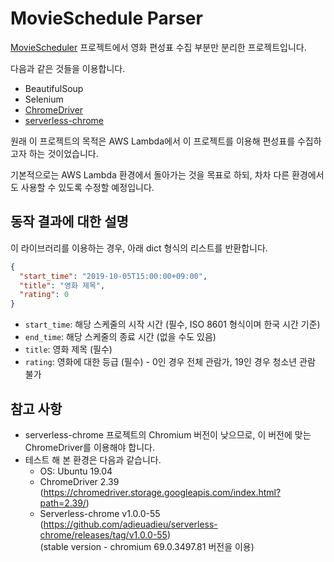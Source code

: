 # MovieSchedule Parser

[MovieScheduler](https://github.com/rubysoho07/MovieScheduler) 프로젝트에서 영화 편성표 수집 부분만 분리한 프로젝트입니다. 

다음과 같은 것들을 이용합니다. 

* BeautifulSoup
* Selenium
* [ChromeDriver](https://sites.google.com/a/chromium.org/chromedriver/)
* [serverless-chrome](https://github.com/adieuadieu/serverless-chrome)

원래 이 프로젝트의 목적은 AWS Lambda에서 이 프로젝트를 이용해 편성표를 수집하고자 하는 것이었습니다.

기본적으로는 AWS Lambda 환경에서 돌아가는 것을 목표로 하되, 차차 다른 환경에서도 사용할 수 있도록 수정할 예정입니다.

## 동작 결과에 대한 설명

이 라이브러리를 이용하는 경우, 아래 dict 형식의 리스트를 반환합니다.

```json
{
  "start_time": "2019-10-05T15:00:00+09:00",
  "title": "영화 제목",
  "rating": 0
}
```

* `start_time`: 해당 스케줄의 시작 시간 (필수, ISO 8601 형식이며 한국 시간 기준)
* `end_time`: 해당 스케줄의 종료 시간 (없을 수도 있음)
* `title`: 영화 제목 (필수)
* `rating`: 영화에 대한 등급 (필수) - 0인 경우 전체 관람가, 19인 경우 청소년 관람 불가


## 참고 사항

* serverless-chrome 프로젝트의 Chromium 버전이 낮으므로, 이 버전에 맞는 ChromeDriver를 이용해야 합니다.
* 테스트 해 본 환경은 다음과 같습니다.
    * OS: Ubuntu 19.04
    * ChromeDriver 2.39 (https://chromedriver.storage.googleapis.com/index.html?path=2.39/)
    * Serverless-chrome v1.0.0-55 (https://github.com/adieuadieu/serverless-chrome/releases/tag/v1.0.0-55)
      <br/>(stable version - chromium 69.0.3497.81 버전을 이용)